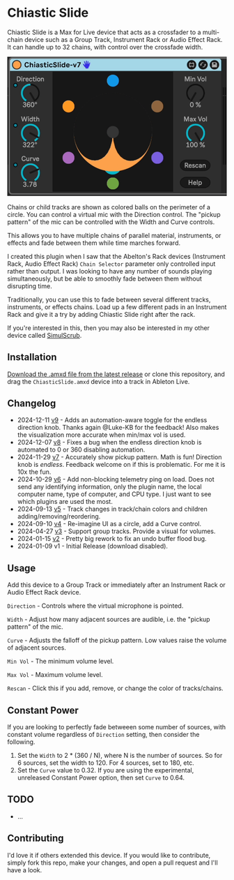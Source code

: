 # Chiastic Slide

Chiastic Slide is a Max for Live device that acts as a crossfader to a multi-chain device such as a Group Track, Instrument Rack or Audio Effect Rack. It can handle up to 32 chains, with control over the crossfade width.

![How it Looks](images/device.gif)

Chains or child tracks are shown as colored balls on the perimeter of a circle. You can control a virtual mic with the Direction control. The "pickup pattern" of the mic can be controlled with the Width and Curve controls.

This allows you to have multiple chains of parallel material, instruments, or effects and fade between them while time marches forward.

I created this plugin when I saw that the Abelton's Rack devices (Instrument Rack, Audio Effect Rack) `Chain Selector` parameter only controlled input rather than output. I was looking to have any number of sounds playing simultaneously, but be able to smoothly fade between them without disrupting time.

Traditionally, you can use this to fade between several different tracks, instruments, or effects chains. Load up a few different pads in an Instrument Rack and give it a try by adding Chiastic Slide right after the rack.

If you're interested in this, then you may also be interested in my other device called [SimulScrub](https://github.com/zsteinkamp/m4l-SimulScrub).

## Installation

[Download the .amxd file from the latest release](https://github.com/zsteinkamp/m4l-ChiasticSlide/releases) or clone this repository, and drag the `ChiasticSlide.amxd` device into a track in Ableton Live.

## Changelog

- 2024-12-11 [v9](https://github.com/zsteinkamp/m4l-ChiasticSlide/releases/download/v9/ChiasticSlide-v9.amxd) - Adds an automation-aware toggle for the endless direction knob. Thanks again @Luke-KB for the feedback! Also makes the visualization more accurate when min/max vol is used.
- 2024-12-07 [v8](https://github.com/zsteinkamp/m4l-ChiasticSlide/releases/download/v8/ChiasticSlide-v8.amxd) - Fixes a bug when the endless direction knob is automated to 0 or 360 disabling automation.
- 2024-11-29 [v7](https://github.com/zsteinkamp/m4l-ChiasticSlide/releases/download/v7/ChiasticSlide-v7.amxd) - Accurately show pickup pattern. Math is fun! Direction knob is _endless_. Feedback welcome on if this is problematic. For me it is 10x the fun.
- 2024-10-29 [v6](https://github.com/zsteinkamp/m4l-ChiasticSlide/releases/download/v6/ChiasticSlide-v6.amxd) - Add non-blocking telemetry ping on load. Does not send any identifying information, only the plugin name, the local computer name, type of computer, and CPU type. I just want to see which plugins are used the most.
- 2024-09-13 [v5](https://github.com/zsteinkamp/m4l-ChiasticSlide/releases/download/v5/ChiasticSlide-v5.amxd) - Track changes in track/chain colors and children adding/removing/reordering.
- 2024-09-10 [v4](https://github.com/zsteinkamp/m4l-ChiasticSlide/releases/download/v4/ChiasticSlide.v4.amxd) - Re-imagine UI as a circle, add a Curve control.
- 2024-04-27 [v3](https://github.com/zsteinkamp/m4l-ChiasticSlide/releases/download/v3/ChiasticSlide.v3.amxd) - Support group tracks. Provide a visual for volumes.
- 2024-01-15 [v2](https://github.com/zsteinkamp/m4l-ChiasticSlide/releases/download/v2/ChiasticSlide.v2.amxd) - Pretty big rework to fix an undo buffer flood bug.
- 2024-01-09 v1 - Initial Release (download disabled).

## Usage

Add this device to a Group Track or immediately after an Instrument Rack or Audio Effect Rack device.

`Direction` - Controls where the virtual microphone is pointed.

`Width` - Adjust how many adjacent sources are audible, i.e. the "pickup pattern" of the mic.

`Curve` - Adjusts the falloff of the pickup pattern. Low values raise the volume of adjacent sources.

`Min Vol` - The minimum volume level.

`Max Vol` - Maximum volume level.

`Rescan` - Click this if you add, remove, or change the color of  tracks/chains.

## Constant Power

If you are looking to perfectly fade betweeen some number of sources, with constant volume regardless of `Direction` setting, then consider the following.

1) Set the `Width` to 2 * (360 / N), where N is the number of sources. So for 6 sources, set the width to 120. For 4 sources, set to 180, etc.
2) Set the `Curve` value to 0.32. If you are using the experimental, unreleased Constant Power option, then set `Curve` to 0.64.

## TODO
- ...

## Contributing

I'd love it if others extended this device. If you would like to contribute, simply fork this repo, make your changes, and open a pull request and I'll have a look.
